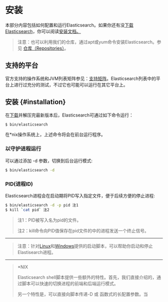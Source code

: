 # 安装

本部分内容包括如何配置和运行Elasticsearch。如果你还有没[下载Elasticsearch](https://www.elastic.co/downloads)，你可以阅读[安装文档。](#installation)

> 注意：也可以利用我们的仓库，通过apt或yum命令安装Elasticsearch。参见 [仓库（Repositories）](/setup/repositories.md)。

## 支持的平台

官方支持的操作系统和JVM列表矩阵参见：[支持矩阵](https://www.elastic.co/support/matrix)。Elasticsearch列表中的平台上进行过充分的测试，不过它也可能可以运行在其它平台上。

## 安装 {#installation}

在[下载](https://www.elastic.co/downloads/elasticsearch)并解压完最新版本后，Elasticsearch可通过如下命令运行：

```bash
$ bin/elasticsearch
```

在\*nix操作系统上，上述命令将会在前台运行程序。

### 以守护进程运行

可以通过添加 -d 参数，切换到后台运行模式:

```bash
$ bin/elasticsearch -d
```

### PID\(进程ID\)

Elasticsearch进程会在启动期将PID写入指定文件，便于后续方便的停止进程:

```bash
$ bin/elasticsearch -d -p pid 注1
$ kill `cat pid` 注2
```

> 注1：PID被写入名为pid的文件。
> 
> 注2：kill命令向PID值保存在pid文件的中的进程发送一个终止信号。

---

> 注意：针对[Linux](/setup/running-as-a-service-on-linux.md)和[Windows](/setup/running-as-a-service-on-windows.md)提供的启动脚本，可以帮助你启动和停止Elastisearch进程。

---

> \*NIX
> 
> Elasticsearch shell脚本提供一些额外的特性。首先，我们直接介绍的，通过脚本可以快速的切换进程的前端和后端运行模式。
> 
> 另一个特性是，可以直接向脚本传递-D 或 函数式的长配置参数。当

